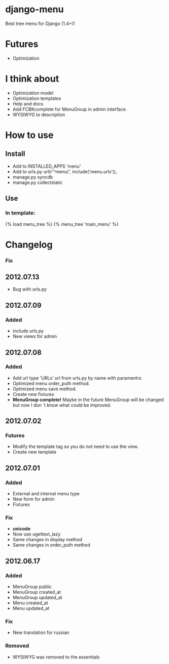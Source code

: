 # django-menu
Best tree menu for Django (1.4+)!

# Futures
* Optimization

# I think about
* Optimization model
* Optimization templates
* Help and docs
* Add FCBKcomplete for MenuGroup in admin interface.
* WYSIWYG to description

# How to use
## Install
* Add to INSTALLED_APPS 'menu'
* Add to urls.py  url(r'^menu/', include('menu.urls')),
* manage.py syncdb
* manage.py collectstatic

## Use
### In template:
{% load menu_tree %}
{% menu_tree 'main_menu' %}

# Changelog
### Fix
## 2012.07.13
* Bug with urls.py

## 2012.07.09
### Added
* include urls.py
* New views for admin

## 2012.07.08
### Added
* Add url type 'URLs' url from urls.py by name with paramentrs
* Optimized menu order_puth method.
* Optimized menu save method.
* Create new fixtures
* __MenuGroup complete!__ Maybe in the future MenuGroup will be changed but now I don `t know what could be improved.

## 2012.07.02
### Futures
* Modify the template tag so you do not need to use the view.
* Create new template


## 2012.07.01
### Added
* External and internal menu type
* New form for admin
* Fixtures

### Fix
* __unicode__
* Now use ugettext_lazy
* Same changes in display method
* Same changes in order_puth method

## 2012.06.17
### Added
* MenuGroup public
* MenuGroup created_at
* MenuGroup updated_at
* Menu created_at
* Menu updated_at

### Fix
* New translation for russian

### Removed
* WYSIWYG was removed to the essentials
